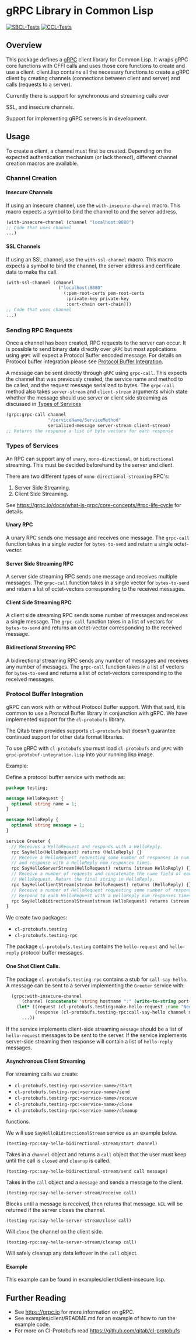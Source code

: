 # gRPC Library in Common Lisp

[![SBCL-Tests](https://github.com/qitab/grpc/actions/workflows/SBCL-test.yml/badge.svg)](https://github.com/qitab/grpc/actions/workflows/SBCL-test.yml)
[![CCL-Tests](https://github.com/qitab/grpc/actions/workflows/CCL-test.yml/badge.svg)](https://github.com/qitab/grpc/actions/workflows/CCL-test.yml)



## Overview

This package defines a [gRPC](https://grpc.io/) client library for Common Lisp.
It wraps gRPC core functions with CFFI calls and uses those core functions to
create and use a client. client.lisp contains all the necessary functions to
create a gRPC client by creating channels (connections between client and
server) and calls (requests to a server).

Currently there is support for synchronous and streaming calls over

SSL, and insecure channels.

Support for implementing gRPC servers is in development.

## Usage

To create a client, a channel must first be created. Depending on the expected
authentication mechanism (or lack thereof), different channel creation macros
are available.

### Channel Creation

#### Insecure Channels

If using an insecure channel, use the `with-insecure-channel` macro. This macro
expects a symbol to bind the channel to and the server address.

```lisp
(with-insecure-channel (channel "localhost:8080")
;; Code that uses channel
...)
```

#### SSL Channels

If using an SSL channel, use the `with-ssl-channel` macro. This macro
expects a symbol to bind the channel, the server address and
certificate data to make the call.

```lisp
(with-ssl-channel (channel
                    ("localhost:8080"
                      (:pem-root-certs pem-root-certs
                       :private-key private-key
                       :cert-chain cert-chain)))
;; Code that uses channel
...)
```



### Sending RPC Requests

Once a channel has been created, RPC requests to the server can occur.
It is possible to send binary data directly over `gRPC` but most applications using
`gRPC` will expect a Protocol Buffer encoded message. For details on Protocol buffer
integration please see [Protocol Buffer Integration](#protocol-buffer-integration).

A message can be sent directly through `gRPC` using `grpc-call`.
This expects the channel that was previously created, the service name and method to be
called, and the request message serialized to bytes. The `grpc-call` method also
takes `server-stream` and `client-stream` arguments which state whether the message
should use server or client side streaming as discussed in
[Types of Services](#types-of-services)

```lisp
(grpc:grpc-call channel
                "/serviceName/ServiceMethod"
                serialized-message server-stream client-stream)
;; Returns the response a list of byte vectors for each response
```

### Types of Services

An RPC can support any of `unary`, `mono-directional`, or `bidirectional` streaming.
This must be decided beforehand by the server and client.

There are two different types of `mono-directional-streaming` RPC's:
1. Server Side Streaming.
2. Client Side Streaming.

See https://grpc.io/docs/what-is-grpc/core-concepts/#rpc-life-cycle  for details.

#### Unary RPC

A unary RPC sends one message and receives one message.
The `grpc-call` function takes in a single vector for `bytes-to-send`
and return a single octet-vector.

#### Server Side Streaming RPC

A server side streaming RPC sends one message and receives multiple messages.
The `grpc-call` function takes in a single vector for `bytes-to-send`
and return a list of octet-vectors corresponding to the received messages.

#### Client Side Streaming RPC

A client side streaming RPC sends some number of messages and receives a single message.
The `grpc-call` function takes in a list of vectors for `bytes-to-send`
and returns an octet-vector corresponding to the received message.

#### Bidirectional Streaming RPC

A bidirectional streaming RPC sends any number of messages and receives any number of messages.
The `grpc-call` function takes in a list of vectors for `bytes-to-send`
and returns a list of octet-vectors corresponding to the received messages.

### Protocol Buffer Integration

gRPC can work with or without Protocol Buffer support. With that said,
it is common to use a Protocol Buffer library in conjunction with gRPC.
We have implemented support for the `cl-protobufs` library.

The Qitab team provides supports `cl-protobufs` but doesn't guarantee continued support
for other data format libraries.

To use gRPC with `cl-protobufs` you must load `cl-protobufs` and `gRPC` with
`grpc-protobuf-integration.lisp` into your running lisp image.

Example:

Define a protocol buffer service with methods as:

```proto
package testing;

message HelloRequest {
  optional string name = 1;
}

message HelloReply {
  optional string message = 1;
}

service Greeter {
  // Receives a HelloRequest and responds with a HelloReply.
  rpc SayHello(HelloRequest) returns (HelloReply) {}
  // Receive a HelloRequest requesting some number of responses in num_responses
  // and response with a HelloReply num_responses times.
  rpc SayHelloServerStream(HelloRequest) returns (stream HelloReply) {}
  // Receive a number of requests and concatenate the name field of each
  // HelloRequest. Return the final string in HelloReply.
  rpc SayHelloClientStream(stream HelloRequest) returns (HelloReply) {}
  // Receive a number of HelloRequest requesting some number of responses in num_responses.
  // Respond to each HelloRequest with a HelloReply num_responses times.
  rpc SayHelloBidirectionalStream(stream HelloRequest) returns (stream HelloReply) {}
}
```

We create two packages:

* `cl-protobufs.testing`
* `cl-protobufs.testing-rpc`

The package `cl-protobufs.testing` contains the `hello-request` and `hello-reply`  protocol
buffer messages.

#### One Shot Client Calls.

The package `cl-protobufs.testing-rpc` contains a stub for `call-say-hello`.
A message can be sent to a server implementing the `Greeter` service with:

```lisp
  (grpc:with-insecure-channel
      (channel (concatenate 'string hostname ":" (write-to-string port-number)))
    (let* ((request (cl-protobufs.testing:make-hello-request :name "Neo"))
           (response (cl-protobufs.testing-rpc:call-say-hello channel message)))
      ...))
```

If the service implements client-side streaming `message` should be a list
of `hello-request` messages to be sent to the server. If the service implements
server-side streaming then response will contain a list of `hello-reply`
messages.

#### Asynchronous Client Streaming

For streaming calls we create:

-   `cl-protobufs.testing-rpc:<service-name>/start`
-   `cl-protobufs.testing-rpc:<service-name>/send`
-   `cl-protobufs.testing-rpc:<service-name>/receive`
-   `cl-protobufs.testing-rpc:<service-name>/close`
-   `cl-protobufs.testing-rpc:<service-name>/cleanup`

functions.

We will use `SayHelloBidirectionalStream` service as an example below.

```
(testing-rpc:say-hello-bidirectional-stream/start channel)
```

Takes in a `channel` object and returns a `call` object that the user must keep
until the call is `closed` and `cleanup` is called.

```
(testing-rpc:say-hello-bidirectional-stream/send call message)
```

Takes in the `call` object and a `message` and sends a message to the client.

```
(testing-rpc:say-hello-server-stream/receive call)
```

Blocks until a message is received, then returns that message.
`NIL` will be returned if the server closes the channel.

```
(testing-rpc:say-hello-server-stream/close call)
```

Will `close` the channel on the client side.

```
(testing-rpc:say-hello-server-stream/cleanup call)
```

Will safely cleanup any data leftover in the `call` object.

#### Example

This example can be found in examples/client/client-insecure.lisp.

## Further Reading

-   See https://grpc.io for more information on gRPC.
-   See examples/client/README.md for an example of how to run the example code.
-   For more on Cl-Protobufs read  https://github.com/qitab/cl-protobufs
